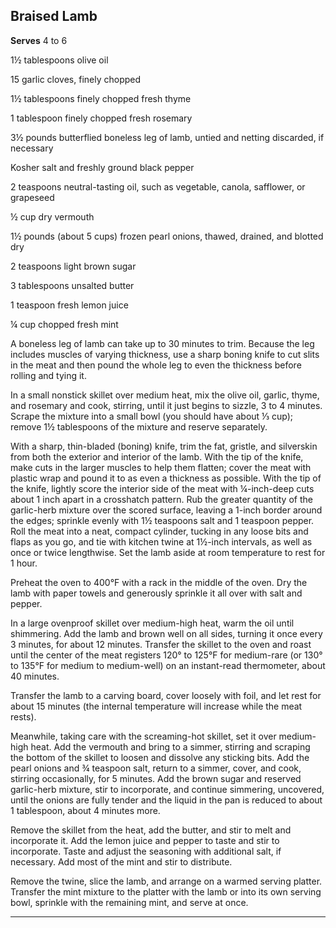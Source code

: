 ﻿## Braised Lamb

**Serves** 4 to 6

1½ tablespoons olive oil

15 garlic cloves, finely chopped

1½ tablespoons finely chopped fresh thyme

1 tablespoon finely chopped fresh rosemary

3½ pounds butterflied boneless leg of lamb, untied and netting discarded, if necessary

Kosher salt and freshly ground black pepper

2 teaspoons neutral-tasting oil, such as vegetable, canola, safflower, or grapeseed

½ cup dry vermouth

1½ pounds (about 5 cups) frozen pearl onions, thawed, drained, and blotted dry

2 teaspoons light brown sugar

3 tablespoons unsalted butter

1 teaspoon fresh lemon juice

¼ cup chopped fresh mint

A boneless leg of lamb can take up to 30 minutes to trim. Because the leg includes muscles of varying thickness, use a sharp boning knife to cut slits in the meat and then pound the whole leg to even the thickness before rolling and tying it.

In a small nonstick skillet over medium heat, mix the olive oil, garlic, thyme, and rosemary and cook, stirring, until it just begins to sizzle, 3 to 4 minutes. Scrape the mixture into a small bowl (you should have about ⅓ cup); remove 1½ tablespoons of the mixture and reserve separately.

With a sharp, thin-bladed (boning) knife, trim the fat, gristle, and silverskin from both the exterior and interior of the lamb. With the tip of the knife, make cuts in the larger muscles to help them flatten; cover the meat with plastic wrap and pound it to as even a thickness as possible. With the tip of the knife, lightly score the interior side of the meat with ¼-inch-deep cuts about 1 inch apart in a crosshatch pattern. Rub the greater quantity of the garlic-herb mixture over the scored surface, leaving a 1-inch border around the edges; sprinkle evenly with 1½ teaspoons salt and 1 teaspoon pepper. Roll the meat into a neat, compact cylinder, tucking in any loose bits and flaps as you go, and tie with kitchen twine at 1½-inch intervals, as well as once or twice lengthwise. Set the lamb aside at room temperature to rest for 1 hour.

Preheat the oven to 400°F with a rack in the middle of the oven. Dry the lamb with paper towels and generously sprinkle it all over with salt and pepper.

In a large ovenproof skillet over medium-high heat, warm the oil until shimmering. Add the lamb and brown well on all sides, turning it once every 3 minutes, for about 12 minutes. Transfer the skillet to the oven and roast until the center of the meat registers 120° to 125°F for medium-rare (or 130° to 135°F for medium to medium-well) on an instant-read thermometer, about 40 minutes.

Transfer the lamb to a carving board, cover loosely with foil, and let rest for about 15 minutes (the internal temperature will increase while the meat rests).

Meanwhile, taking care with the screaming-hot skillet, set it over medium-high heat. Add the vermouth and bring to a simmer, stirring and scraping the bottom of the skillet to loosen and dissolve any sticking bits. Add the pearl onions and ¾ teaspoon salt, return to a simmer, cover, and cook, stirring occasionally, for 5 minutes. Add the brown sugar and reserved garlic-herb mixture, stir to incorporate, and continue simmering, uncovered, until the onions are fully tender and the liquid in the pan is reduced to about 1 tablespoon, about 4 minutes more.

Remove the skillet from the heat, add the butter, and stir to melt and incorporate it. Add the lemon juice and pepper to taste and stir to incorporate. Taste and adjust the seasoning with additional salt, if necessary. Add most of the mint and stir to distribute.

Remove the twine, slice the lamb, and arrange on a warmed serving platter. Transfer the mint mixture to the platter with the lamb or into its own serving bowl, sprinkle with the remaining mint, and serve at once.

---

